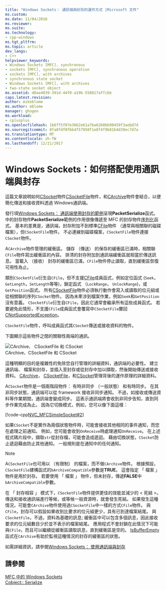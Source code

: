 ```yaml
---
title: "Windows Sockets： 通訊端與封存的運作方式 |Microsoft 文件"
ms.custom: 
ms.date: 11/04/2016
ms.reviewer: 
ms.suite: 
ms.technology:
- cpp-windows
ms.tgt_pltfrm: 
ms.topic: article
dev_langs:
- C++
helpviewer_keywords:
- Windows Sockets [MFC], synchronous
- sockets [MFC], synchronous operation
- sockets [MFC], with archives
- synchronous state socket
- Windows Sockets [MFC], with archives
- two-state socket object
ms.assetid: d8ae4039-391d-44f0-a19b-558817affcbb
caps.latest.revision: 
author: mikeblome
ms.author: mblome
manager: ghogen
ms.workload:
- cplusplus
ms.openlocfilehash: 1b6ff5f07e3662e61a7ba6260bb90459f3aebd7d
ms.sourcegitcommit: 8fa8fdf0fbb4f57950f1e8f4f9b81b4d39ec7d7a
ms.translationtype: MT
ms.contentlocale: zh-TW
ms.lasthandoff: 12/21/2017
---
```

# <a name="windows-sockets-how-sockets-with-archives-work"></a>Windows Sockets：如何搭配使用通訊端與封存
這篇文章說明如何[CSocket](../mfc/reference/csocket-class.md)物件[CSocketFile](../mfc/reference/csocketfile-class.md)物件，和[CArchive](../mfc/reference/carchive-class.md)物件會結合，以便簡化傳送和接收資料透過 Windows通訊端。  
  
 發行項[Windows Sockets： 通訊端使用封存的範例](../mfc/windows-sockets-example-of-sockets-using-archives.md)呈現**PacketSerialize**函式。 中的封存物件**PacketSerialize**範例的作用很像傳遞至 MFC 的封存物件[序列化](../mfc/reference/cobject-class.md#serialize)函式。 基本的差異是，通訊端，封存附加不到標準[CFile](../mfc/reference/cfile-class.md)物件 （通常與相關聯的磁碟檔案），但`CSocketFile`物件。 不必連線到磁碟檔案，`CSocketFile`物件連接`CSocket`物件。  
  
 A`CArchive`物件管理的緩衝區。 儲存 （傳送） 的保存的緩衝區已滿時，相關聯`CFile`物件寫出緩衝區的內容。 排清的封存附加到通訊端緩衝區就相當於傳送訊息。 當載入 （接收） 封存的緩衝區已滿，`CFile`物件停止讀取，直到緩衝區恢復可用性為止。  
  
 類別`CSocketFile`衍生自`CFile`，但不支援[CFile](../mfc/reference/cfile-class.md)成員函式，例如定位函式 (`Seek`， `GetLength`，`SetLength`等等)，鎖定函式 （`LockRange`， `UnlockRange`)，或`GetPosition`函式。 所有[CSocketFile](../mfc/reference/csocketfile-class.md)物件必須執行動作會寫入或讀取的位元組或從相關聯的序列`CSocket`物件。 因為未牽涉到檔案作業，例如`Seek`和`GetPosition`沒有意義。 `CSocketFile`衍生自`CFile`，因此它通常會繼承所有這些成員函式。 若要避免此情形，不支援`CFile`成員函式會覆寫中`CSocketFile`擲回[CNotSupportedException](../mfc/reference/cnotsupportedexception-class.md)。  
  
 `CSocketFile`物件，呼叫成員函式其`CSocket`傳送或接收資料的物件。  
  
 下圖顯示這些物件之間的關聯性兩端的通訊。  
  
 ![CArchive、 CSocketFile 和 CSocket](../mfc/media/vc38ia1.gif "vc38ia1")  
CArchive、CSocketFile 和 CSocket  
  
 這種明顯的目的是複雜性的免除您自行管理的詳細資料，通訊端的必要性。 建立通訊端、 檔案和封存，並插入至封存或從封存中加以擷取，然後開始傳送或接收資料。 [CArchive](../mfc/reference/carchive-class.md)， [CSocketFile](../mfc/reference/csocketfile-class.md)，和[CSocket](../mfc/reference/csocket-class.md)管理背後的運作原理的詳細資料。  
  
 A`CSocket`物件是一個兩階段物件： 有時非同步 （一般狀態） 和有時同步。 在其非同步狀態，通訊端可以從 framework 接收非同步通知。 不過，如接收或傳送資料等作業期間，通訊端會變成同步。 這表示通訊端將會收到非同步告知，直到同步作業完成為止。 因為它切換模式，例如，您可以像下面這樣：  
  
 [!code-cpp[NVC_MFCSimpleSocket#2](../mfc/codesnippet/cpp/windows-sockets-how-sockets-with-archives-work_1.cpp)]  
  
 如果`CSocket`不是實作為兩個狀態物件時，可能會接收其他相同的事件通知，而您在處理之前通知。 例如，您可能會收到`OnReceive`時處理通知`OnReceive`。 在上述程式碼片段中，擷取`str`從封存檔，可能會造成遞迴。 藉由切換狀態，`CSocket`防止遞迴藉由防止其他通知。 一般規則是在通知中的任何通知。  
  
> [!NOTE]
>  A`CSocketFile`也可用以 （有限制） 的檔案，而不做`CArchive`物件。 根據預設，`CSocketFile`建構函式的`bArchiveCompatible`參數是**TRUE**。 這會指定 「 檔案 」 物件是用於封存。 若要使用 「 檔案 」 物件，但未封存，傳遞**FALSE**中`bArchiveCompatible`參數。  
  
 在 「 封存相容 」 模式下，`CSocketFile`物件提供更佳的效能並減少的 < 死結 >。 傳送和接收通訊端進行等候，或等候一般資源時，就會發生死結。 如果發生這種情況，可能會`CArchive`物件使用過`CSocketFile`中一樣的方式`CFile`物件。 與`CFile`，封存可以假設如果收到比要求的位元組更少，具有已到達檔案結尾。 與`CSocketFile`，不過，資料為基礎的訊息; 緩衝區中可以包含多個訊息，因此接收要求的位元組數目少於並不表示的檔案結尾。 應用程式不會封鎖在此情況下可能與`CFile`，而且可以繼續從緩衝區讀取訊息，直到緩衝區是空的。 [IsBufferEmpty](../mfc/reference/carchive-class.md#isbufferempty)函式在`CArchive`有助於監視這種情況的封存的緩衝區的狀態。  
  
 如需詳細資訊，請參閱[Windows Sockets： 使用通訊端與封存](../mfc/windows-sockets-using-sockets-with-archives.md)  
  
## <a name="see-also"></a>請參閱  
 [MFC 中的 Windows Sockets](../mfc/windows-sockets-in-mfc.md)   
 [Cobject:: Serialize](../mfc/reference/cobject-class.md#serialize)

